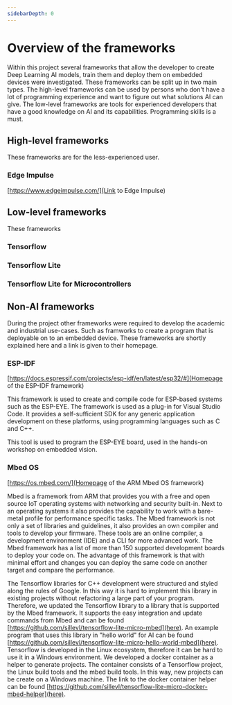 ```yaml
---
sidebarDepth: 0
---
```


# Overview of the frameworks

Within this project several frameworks that allow the developer to create Deep Learning AI models, train them and deploy them on embedded devices were investigated. These frameworks can be split up in two main types. The high-level frameworks can be used by persons who don't have a lot of programming experience and want to figure out what solutions AI can give. The low-level frameworks are tools for experienced developers that have a good knowledge on AI and its capabilities. Programming skills is a must.

## High-level frameworks

These frameworks are for the less-experienced user.

### Edge Impulse

[https://www.edgeimpulse.com/](Link to Edge Impulse)

## Low-level frameworks

These frameworks

### Tensorflow

### Tensorflow Lite

### Tensorflow Lite for Microcontrollers

## Non-AI frameworks

During the project other frameworks were required to develop the academic and industrial use-cases. Such as framworks to create a program that is deployable on to an embedded device. These frameworks are shortly explained here and a link is given to their homepage.

### ESP-IDF

[https://docs.espressif.com/projects/esp-idf/en/latest/esp32/#](Homepage of the ESP-IDF framework)

This framework is used to create and compile code for ESP-based systems such as the ESP-EYE. The framework is used as a plug-in for Visual Studio Code. It provides a self-sufficient SDK for any generic application development on these platforms, using programming languages such as C and C++.

This tool is used to program the ESP-EYE board, used in the hands-on workshop on embedded vision.

### Mbed OS

[https://os.mbed.com/](Homepage of the ARM Mbed OS framework)

Mbed is a framework from ARM that provides you with a free and open source IoT operating systems with networking and security built-in. Next to an operating systems it also provides the capability to work with a bare-metal profile for performance specific tasks. The Mbed framework is not only a set of libraries and guidelines, it also provides an own compiler and tools to develop your firmware. These tools are an online compiler, a development environment (IDE) and a CLI for more advanced work. The Mbed framework has a list of more than 150 supported development boards to deploy your code on. The advantage of this framework is that with minimal effort and changes you can deploy the same code on another target and compare the performance.

The Tensorflow libraries for C++ development were structured and styled along the rules of Google. In this way it is hard to implement this library in existing projects without refactoring a large part of your program. Therefore, we updated the Tensorflow library to a library that is supported by the Mbed framework. It supports the easy integration and update commands from Mbed and can be found [https://github.com/sillevl/tensorflow-lite-micro-mbed](here). An example program that uses this library in "hello world" for AI can be found [https://github.com/sillevl/tensorflow-lite-micro-hello-world-mbed](here). Tensorflow is developed in the Linux ecosystem, therefore it can be hard to use it in a Windows environment. We developed a docker container as a helper to generate projects. The container consists of a Tensorflow project, the Linux build tools and the mbed build tools. In this way, new projects can be create on a Windows machine. The link to the docker container helper can be found [https://github.com/sillevl/tensorflow-lite-micro-docker-mbed-helper](here).